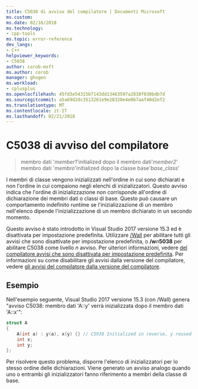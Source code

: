 ```yaml
---
title: C5038 di avviso del compilatore | Documenti Microsoft
ms.custom: 
ms.date: 02/16/2018
ms.technology:
- cpp-tools
ms.topic: error-reference
dev_langs:
- C++
helpviewer_keywords:
- C5038
author: corob-msft
ms.author: corob
manager: ghogen
ms.workload:
- cplusplus
ms.openlocfilehash: 45fd3e54315b7143dd13463597a2838f030bdb7d
ms.sourcegitcommit: a5a69d2dc3513261e9e28320e4e067aaf40d2ef2
ms.translationtype: MT
ms.contentlocale: it-IT
ms.lasthandoff: 02/21/2018
---
```

# <a name="compiler-warning-c5038"></a>C5038 di avviso del compilatore

> membro dati '*member1*'initialized dopo il membro dati'*member2*'  
> membro dati '*membro*'initialized dopo la classe base'*base_class*'  

I membri di classe vengono inizializzati nell'ordine in cui sono dichiarati e non l'ordine in cui compaiono negli elenchi di inizializzatori. Questo avviso indica che l'ordine di inizializzazione non corrisponde all'ordine di dichiarazione dei membri dati o classi di base. Questo può causare un comportamento indefinito runtime se l'inizializzazione di un membro nell'elenco dipende l'inizializzazione di un membro dichiarato in un secondo momento.

Questo avviso è stato introdotto in Visual Studio 2017 versione 15.3 ed è disattivata per impostazione predefinita. Utilizzare [/Wall](../../build/reference/compiler-option-warning-level.md) per abilitare tutti gli avvisi che sono disattivate per impostazione predefinita, o __/w__*n*__5038__ per abilitare C5038 come livello  *n*  avviso. Per ulteriori informazioni, vedere [del compilatore avvisi che sono disattivata per impostazione predefinita](../../preprocessor/compiler-warnings-that-are-off-by-default.md). Per informazioni su come disabilitare gli avvisi dalla versione del compilatore, vedere [gli avvisi del compilatore dalla versione del compilatore](compiler-warnings-by-compiler-version.md).

## <a name="example"></a>Esempio

Nell'esempio seguente, Visual Studio 2017 versione 15.3 (con /Wall) genera "avviso C5038: membro dati 'A::y' verrà inizializzata dopo il membro dati 'A::x'":

```cpp
struct A
{
    A(int a) : y(a), x(y) {} // C5938 Initialized in reverse, y reused
    int x;
    int y;
};
```

Per risolvere questo problema, disporre l'elenco di inizializzatori per lo stesso ordine delle dichiarazioni. Viene generato un avviso analogo quando uno o entrambi gli inizializzatori fanno riferimento a membri della classe di base.
